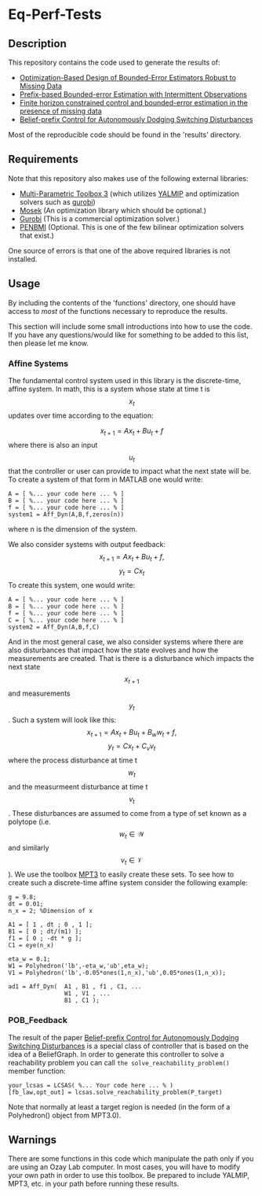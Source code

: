 # Eq-Perf-Tests

## Description

This repository contains the code used to generate the results of:
* [Optimization-Based Design of Bounded-Error Estimators Robust to Missing Data](https://doi.org/10.1016/j.ifacol.2018.08.027)
* [Prefix-based Bounded-error Estimation with Intermittent Observations](https://doi.org/10.23919/ACC.2019.8814707)
* [Finite horizon constrained control and bounded-error estimation in the presence of missing data](https://doi.org/10.1016/j.nahs.2020.100854)
* [Belief-prefix Control for Autonomously Dodging Switching Disturbances](https://doi.org/10.23919/ECC51009.2020.9143990)

Most of the reproducible code should be found in the 'results' directory.

## Requirements

Note that this repository also makes use of the following external libraries:
* [Multi-Parametric Toolbox 3](http://mpt3.org) (which utilizes [YALMIP](http://yalmip.github.io) and optimization solvers such as [gurobi](http://gurobi.com))
* [Mosek](http://mosek.com) (An optimization library which should be optional.)
* [Gurobi](http://gurobi.com) (This is a commercial optimization solver.)
* [PENBMI](http://www.penopt.com/penbmi.html) (Optional. This is one of the few bilinear optimization solvers that exist.)

One source of errors is that one of the above required libraries is not installed.

## Usage

By including the contents of the 'functions' directory, one should have access to _most_ of the functions necessary to reproduce the results.

This section will include some small introductions into how to use the code. If you have any questions/would like for something to be added to this list, then please let me know.

### Affine Systems

The fundamental control system used in this library is the discrete-time, affine system. In math, this is a system whose state at time t is $$x_t$$ updates over time according to the equation:

$$x_{t+1} = Ax_t + Bu_t + f$$
where there is also an input $$u_t$$ that the controller or user can provide to impact what the next state will be.
To create a system of that form in MATLAB one would write:
```
A = [ %... your code here ... % ]
B = [ %... your code here ... % ]
f = [ %... your code here ... % ]
system1 = Aff_Dyn(A,B,f,zeros(n))
```
where n is the dimension of the system.

We also consider systems with output feedback:
$$x_{t+1} = Ax_t + Bu_t + f,$$
$$y_{t} = C x_t$$
To create this system, one would write:
```
A = [ %... your code here ... % ]
B = [ %... your code here ... % ]
f = [ %... your code here ... % ]
C = [ %... your code here ... % ]
system2 = Aff_Dyn(A,B,f,C)
```
And in the most general case, we also consider systems where there are also disturbances that impact how the state evolves and how the measurements are created. That is there is a disturbance which impacts the next state $$x_{t+1}$$ and measurements $$y_t$$. Such a system will look like this:
$$x_{t+1} = Ax_t + Bu_t + B_w w_t + f,$$
$$y_{t} = C x_t + C_v v_t$$
where the process disturbance at time t $$w_t$$ and the measurmeent disturbance at time t $$v_t$$. These disturbances are assumed to come from a type of set known as a polytope (i.e. $$w_t \in \mathcal{W}$$ and similarly $$v_t \in \mathcal{V}$$). We use the toolbox [MPT3](http://mpt3.org) to easily create these sets. To see how to create such a discrete-time affine system consider the following example:
```
g = 9.8;
dt = 0.01;
n_x = 2; %Dimension of x

A1 = [ 1 , dt ; 0 , 1 ];
B1 = [ 0 ; dt/(m1) ];
f1 = [ 0 ; -dt * g ];
C1 = eye(n_x)

eta_w = 0.1;
W1 = Polyhedron('lb',-eta_w,'ub',eta_w);
V1 = Polyhedron('lb',-0.05*ones(1,n_x),'ub',0.05*ones(1,n_x));

ad1 = Aff_Dyn(	A1 , B1 , f1 , C1, ...
				W1 , V1 , ...
				B1 , C1 );
```

### POB_Feedback

The result of the paper [Belief-prefix Control for Autonomously Dodging Switching Disturbances](https://doi.org/10.23919/ECC51009.2020.9143990) is a special class of controller that is based on the idea of a BeliefGraph. In order to generate this controller to solve a reachability problem you can call `the solve_reachability_problem()` member function:

```
your_lcsas = LCSAS( %... Your code here ... % )
[fb_law,opt_out] = lcsas.solve_reachability_problem(P_target)
```
Note that normally at least a target region is needed (in the form of a Polyhedron() object from MPT3.0).

## Warnings

There are some functions in this code which manipulate the path only if you are using an Ozay Lab computer. In most cases, you will have to modify your own path in order to use this toolbox. Be prepared to include YALMIP, MPT3, etc. in your path before running these results.
